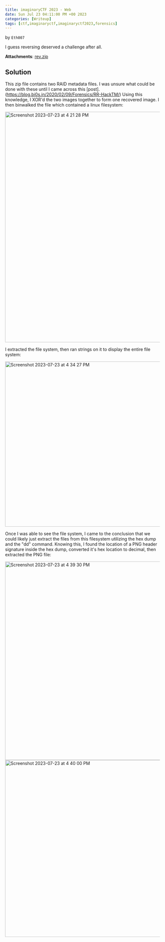 ```yaml
---
title: imaginaryCTF 2023 - Web
date: Sun Jul 23 04:11:00 PM +00 2023
categories: [Writeup]
tags: [ctf,imaginaryctf,imaginaryctf2023,forensics]
---
```

by `Eth007`

I guess reversing deserved a challenge after all.

**Attachments**: [rev.zip](https://imaginaryctf.org/r/LbqcK#rev.zip)

## Solution

This zip file contains two RAID metadata files. I was unsure what could be done with these until I came across this [post].(https://blog.bi0s.in/2020/02/09/Forensics/RR-HackTM/)
Using this knowledge, I XOR'd the two images together to form one recovered image. I then binwalked the file which contained a linux filesystem:

<img width="748" alt="Screenshot 2023-07-23 at 4 21 28 PM" src="https://github.com/alhumaw/alhumaw.github.io/assets/108152211/939bf4f3-d94a-474f-9098-dc912b3b0384">

I extracted the file system, then ran strings on it to display the entire file system:

<img width="536" alt="Screenshot 2023-07-23 at 4 34 27 PM" src="https://github.com/alhumaw/alhumaw.github.io/assets/108152211/e46eb653-a4a9-484f-b067-a00ca925e804">


Once I was able to see the file system, I came to the conclusion that we could likely just extract the files from this filesystem utilizing the hex dump and the "dd" command.
Knowing this, I found the location of a PNG header signature inside the hex dump, converted it's hex location to decimal, then extracted the PNG file:

<img width="644" alt="Screenshot 2023-07-23 at 4 39 30 PM" src="https://github.com/alhumaw/alhumaw.github.io/assets/108152211/0657f346-4a6c-4849-bdbc-72f8a70cfa8f">

<img width="574" alt="Screenshot 2023-07-23 at 4 40 00 PM" src="https://github.com/alhumaw/alhumaw.github.io/assets/108152211/3ed17ed1-8c7e-466b-984a-f2791321d8f1">

